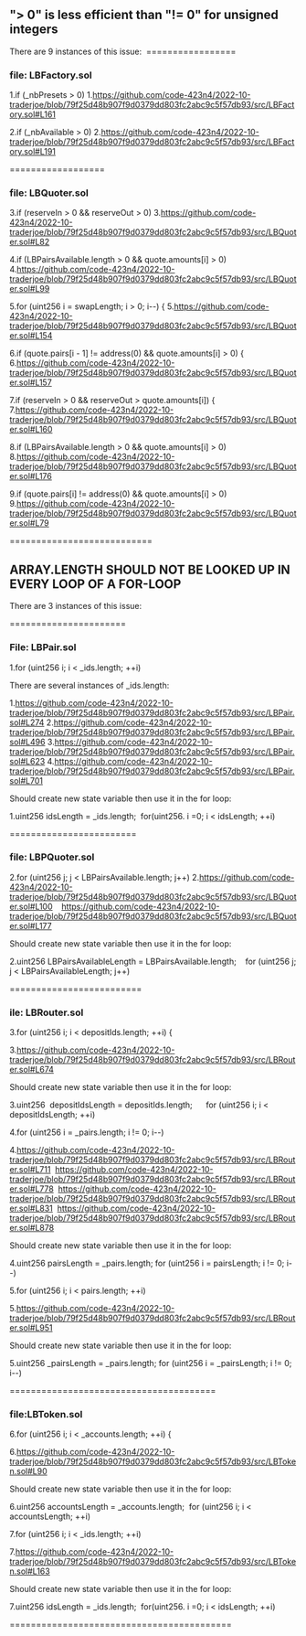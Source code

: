 ## "\> 0" is less efficient than "!= 0" for unsigned integers

There are 9 instances of this issue:
 =================

### file: LBFactory.sol

1.if (_nbPresets > 0)
1.https://github.com/code-423n4/2022-10-traderjoe/blob/79f25d48b907f9d0379dd803fc2abc9c5f57db93/src/LBFactory.sol#L161

2.if (_nbAvailable > 0)
2.https://github.com/code-423n4/2022-10-traderjoe/blob/79f25d48b907f9d0379dd803fc2abc9c5f57db93/src/LBFactory.sol#L191

==================
### file: LBQuoter.sol

3.if (reserveIn > 0 && reserveOut > 0)
3.https://github.com/code-423n4/2022-10-traderjoe/blob/79f25d48b907f9d0379dd803fc2abc9c5f57db93/src/LBQuoter.sol#L82

4.if (LBPairsAvailable.length > 0 && quote.amounts\[i\] > 0)
4.https://github.com/code-423n4/2022-10-traderjoe/blob/79f25d48b907f9d0379dd803fc2abc9c5f57db93/src/LBQuoter.sol#L99

5.for (uint256 i = swapLength; i > 0; i--) {
5.https://github.com/code-423n4/2022-10-traderjoe/blob/79f25d48b907f9d0379dd803fc2abc9c5f57db93/src/LBQuoter.sol#L154

6.if (quote.pairs\[i - 1\] != address(0) && quote.amounts\[i\] > 0) {
6.https://github.com/code-423n4/2022-10-traderjoe/blob/79f25d48b907f9d0379dd803fc2abc9c5f57db93/src/LBQuoter.sol#L157

7.if (reserveIn > 0 && reserveOut > quote.amounts\[i\]) {
7.https://github.com/code-423n4/2022-10-traderjoe/blob/79f25d48b907f9d0379dd803fc2abc9c5f57db93/src/LBQuoter.sol#L160

8.if (LBPairsAvailable.length > 0 && quote.amounts\[i\] > 0)
8.https://github.com/code-423n4/2022-10-traderjoe/blob/79f25d48b907f9d0379dd803fc2abc9c5f57db93/src/LBQuoter.sol#L176

9.if (quote.pairs\[i\] != address(0) && quote.amounts\[i\] > 0)
9.https://github.com/code-423n4/2022-10-traderjoe/blob/79f25d48b907f9d0379dd803fc2abc9c5f57db93/src/LBQuoter.sol#L79

===========================

## ARRAY.LENGTH SHOULD NOT BE LOOKED UP IN EVERY LOOP OF A FOR-LOOP

There are 3 instances of this issue:

======================

### File: LBPair.sol

1.for (uint256 i; i < _ids.length; ++i)

There are several instances of _ids.length:

1.https://github.com/code-423n4/2022-10-traderjoe/blob/79f25d48b907f9d0379dd803fc2abc9c5f57db93/src/LBPair.sol#L274
2.https://github.com/code-423n4/2022-10-traderjoe/blob/79f25d48b907f9d0379dd803fc2abc9c5f57db93/src/LBPair.sol#L496
3.https://github.com/code-423n4/2022-10-traderjoe/blob/79f25d48b907f9d0379dd803fc2abc9c5f57db93/src/LBPair.sol#L623
4.https://github.com/code-423n4/2022-10-traderjoe/blob/79f25d48b907f9d0379dd803fc2abc9c5f57db93/src/LBPair.sol#L701

Should create new state variable then use it in the for loop:

1.uint256 idsLength = _ids.length; 
for(uint256. i =0; i < idsLength; ++i)

========================

### file: LBPQuoter.sol

2.for (uint256 j; j < LBPairsAvailable.length; j++)
2.https://github.com/code-423n4/2022-10-traderjoe/blob/79f25d48b907f9d0379dd803fc2abc9c5f57db93/src/LBQuoter.sol#L100
   https://github.com/code-423n4/2022-10-traderjoe/blob/79f25d48b907f9d0379dd803fc2abc9c5f57db93/src/LBQuoter.sol#L177

Should create new state variable then use it in the for loop:

2.uint256 LBPairsAvailableLength = LBPairsAvailable.length;
   for (uint256 j; j < LBPairsAvailableLength; j++)


=========================

### ile: LBRouter.sol

3.for (uint256 i; i < depositIds.length; ++i) {

3.https://github.com/code-423n4/2022-10-traderjoe/blob/79f25d48b907f9d0379dd803fc2abc9c5f57db93/src/LBRouter.sol#L674

Should create new state variable then use it in the for loop:

3.uint256  depositIdsLength = depositIds.length;   
   for (uint256 i; i < depositIdsLength; ++i)


4.for (uint256 i = _pairs.length; i !=  0; i--)

4.https://github.com/code-423n4/2022-10-traderjoe/blob/79f25d48b907f9d0379dd803fc2abc9c5f57db93/src/LBRouter.sol#L711
 https://github.com/code-423n4/2022-10-traderjoe/blob/79f25d48b907f9d0379dd803fc2abc9c5f57db93/src/LBRouter.sol#L778
 https://github.com/code-423n4/2022-10-traderjoe/blob/79f25d48b907f9d0379dd803fc2abc9c5f57db93/src/LBRouter.sol#L831
 https://github.com/code-423n4/2022-10-traderjoe/blob/79f25d48b907f9d0379dd803fc2abc9c5f57db93/src/LBRouter.sol#L878

Should create new state variable then use it in the for loop:

4.uint256 pairsLength = _pairs.length;
   for (uint256 i = pairsLength; i !=  0; i--)


5.for (uint256 i; i < pairs.length; ++i)

5.https://github.com/code-423n4/2022-10-traderjoe/blob/79f25d48b907f9d0379dd803fc2abc9c5f57db93/src/LBRouter.sol#L951

Should create new state variable then use it in the for loop:

5.uint256 \_pairsLength = \_pairs.length;
  for (uint256 i = _pairsLength; i !=  0; i--)


=======================================

### file:LBToken.sol

6.for (uint256 i; i < _accounts.length; ++i) {

6.https://github.com/code-423n4/2022-10-traderjoe/blob/79f25d48b907f9d0379dd803fc2abc9c5f57db93/src/LBToken.sol#L90


Should create new state variable then use it in the for loop:

6.uint256 accountsLength = _accounts.length;
   for (uint256 i; i < accountsLength; ++i)

7.for (uint256 i; i < _ids.length; ++i)

7.https://github.com/code-423n4/2022-10-traderjoe/blob/79f25d48b907f9d0379dd803fc2abc9c5f57db93/src/LBToken.sol#L163

Should create new state variable then use it in the for loop:

7.uint256 idsLength = _ids.length; 
  for(uint256. i =0; i < idsLength; ++i)

==========================================